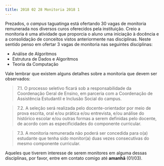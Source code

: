 ```yaml
---
title: 2018 02 28 Monitoria 2018 1
---
```


Prezados, o _campus_ taguatinga está ofertando 30 vagas de monitoria remunerada nos diversos curos oferecidos pela instituição. Creio a monitoria é uma atividade que proporcia o aluno uma iniciação à docência e a consolidação de conceitos vistos anteriormente nas disciplinas.
Neste sentido penso em ofertar 3 vagas de monitoria nas seguintes disciplinas:

* Análise de Algoritmos 
* Estrutura de Dados e Algoritmos
* Teoria da Computação

Vale lembrar que existem alguns detalhes sobre a monitoria que devem ser observados:

> 7.1. O processo seletivo ficará sob a responsabilidade da Coordenação Geral de Ensino, em parceria com a Coordenação de Assistência Estudantil e Inclusão Social do campus.

> 7.2. A seleção será realizada pelo docente-orientador por meio de prova escrita, oral e/ou prática e/ou entrevista, e/ou análise do histórico escolar e/ou outras formas a serem definidas pelo docente, de acordo com as especificidades do componente curricular.

> 7.3. A monitoria remunerada não poderá ser concedida para o(a) estudante que tenha sido monitor(a) duas vezes consecutivas do mesmo componente curricular.

Aqueles que tiverem interesse de serem monitores em alguma dessas disciplinas, por favor, entre em contato comigo até **amanhã** (01/03).